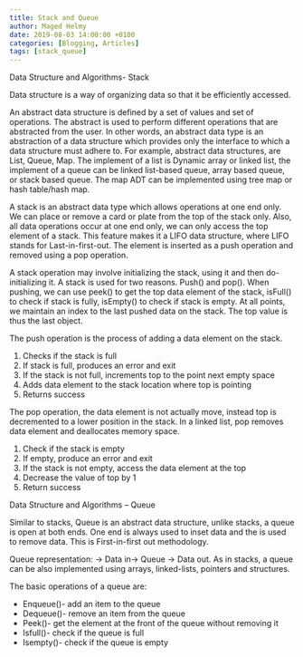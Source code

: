 ```yaml
---
title: Stack and Queue
author: Maged Helmy
date: 2019-08-03 14:00:00 +0100
categories: [Blogging, Articles]
tags: [stack_queue]
---
```


Data Structure and Algorithms- Stack

Data structure is a way of organizing data so that it be efficiently accessed.

An abstract data structure is defined by a set of values and set of operations. The abstract is used to perform different operations that are abstracted from the user. In other words, an abstract data type is an abstraction of a data structure which provides only the interface to which a data structure must adhere to. For example, abstract data structures, are List, Queue, Map. The implement of a list is Dynamic array or linked list, the implement of a queue can be linked list-based queue, array based queue, or stack based queue. The map ADT can be implemented using tree map or hash table/hash map.

A stack is an abstract data type which allows operations at one end only. We can place or remove a card or plate from the top of the stack only. Also, all data operations occur at one end only, we can only access the top element of a stack.  This feature makes it a LIFO data structure, where LIFO stands for Last-in-first-out.  The element is inserted as a push operation and removed using a pop operation.

A stack operation may involve initializing the stack, using it and then do-initializing it. A stack is used for two reasons. Push() and pop(). When pushing, we can use peek() to get the top data element of the stack, isFull() to check if stack is fully, isEmpty() to check if stack is empty.
At all points, we maintain an index to the last pushed data on the stack. The top value is thus the last object.

The push operation is the process of adding a data element on the stack.
1)	Checks if the stack is full
2)	If stack is full, produces an error and exit
3)	If the stack is not full, increments top to the point next empty space
4)	Adds data element to the stack location where top is pointing
5)	Returns success

The pop operation, the data element is not actually move, instead top is decremented to a lower position in the stack. In a linked list, pop removes data element and deallocates memory space.

1)	Check if the stack is empty
2)	If empty, produce an error and exit
3)	If the stack is not empty, access the data element at the top
4)	Decrease the value of top by 1
5)	Return success


Data Structure and Algorithms – Queue

Similar to stacks, Queue is an abstract data structure, unlike stacks, a queue is open at both ends. One end is always used to inset data and the is used to remove data. This is First-in-first out methodology.

Queue representation: -> Data in-> Queue -> Data out. As in stacks, a queue can be also implemented using arrays, linked-lists, pointers and structures.

The basic operations of a queue are:
-	Enqueue()- add an item to the queue
-	Dequeue()- remove an item from the queue
-	Peek()- get the element at the front of the queue without removing it
-	Isfull()- check if the queue is full
-	Isempty()- check if the queue is empty
